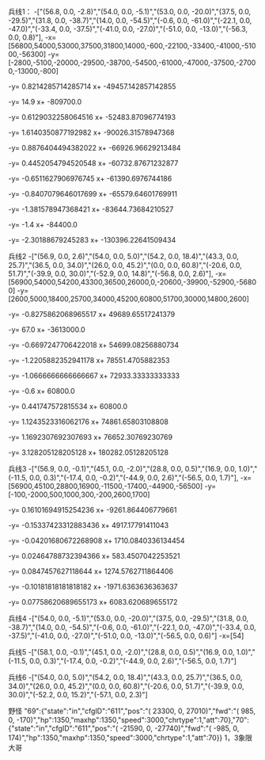 兵线1：
-["(56.8, 0.0, -2.8)","(54.0, 0.0, -5.1)","(53.0, 0.0, -20.0)","(37.5, 0.0, -29.5)","(31.8, 0.0, -38.7)","(14.0, 0.0, -54.5)","(-0.6, 0.0, -61.0)","(-22.1, 0.0, -47.0)","(-33.4, 0.0, -37.5)","(-41.0, 0.0, -27.0)","(-51.0, 0.0, -13.0)","(-56.3, 0.0, 0.8)"],
-x=[56800,54000,53000,37500,31800,14000,-600,-22100,-33400,-41000,-51000,-56300]
-y=[-2800,-5100,-20000,-29500,-38700,-54500,-61000,-47000,-37500,-27000,-13000,-800]

-y= 0.8214285714285714 x+ -49457.142857142855 

-y= 14.9 x+ -809700.0 

-y= 0.6129032258064516 x+ -52483.87096774193 

-y= 1.6140350877192982 x+ -90026.31578947368 

-y= 0.8876404494382022 x+ -66926.96629213484 

-y= 0.4452054794520548 x+ -60732.87671232877 

-y= -0.6511627906976745 x+ -61390.6976744186 

-y= -0.8407079646017699 x+ -65579.64601769911 

-y= -1.381578947368421 x+ -83644.73684210527 

-y= -1.4 x+ -84400.0 

-y= -2.30188679245283 x+ -130396.22641509434 

兵线2
-["(56.9, 0.0, 2.6)","(54.0, 0.0, 5.0)","(54.2, 0.0, 18.4)","(43.3, 0.0, 25.7)","(36.5, 0.0, 34.0)","(26.0, 0.0, 45.2)","(0.0, 0.0, 60.8)","(-20.6, 0.0, 51.7)","(-39.9, 0.0, 30.0)","(-52.9, 0.0, 14.8)","(-56.8, 0.0, 2.6)"],
-x=[56900,54000,54200,43300,36500,26000,0,-20600,-39900,-52900,-56800]
-y=[2600,5000,18400,25700,34000,45200,60800,51700,30000,14800,2600]

-y= -0.8275862068965517 x+ 49689.65517241379 

-y= 67.0 x+ -3613000.0 

-y= -0.6697247706422018 x+ 54699.08256880734 

-y= -1.2205882352941178 x+ 78551.4705882353 

-y= -1.0666666666666667 x+ 72933.33333333333 

-y= -0.6 x+ 60800.0 

-y= 0.441747572815534 x+ 60800.0 

-y= 1.1243523316062176 x+ 74861.65803108808 

-y= 1.1692307692307693 x+ 76652.30769230769 

-y= 3.128205128205128 x+ 180282.05128205128 


兵线3
-["(56.9, 0.0, -0.1)","(45.1, 0.0, -2.0)","(28.8, 0.0, 0.5)","(16.9, 0.0, 1.0)","(-11.5, 0.0, 0.3)","(-17.4, 0.0, -0.2)","(-44.9, 0.0, 2.6)","(-56.5, 0.0, 1.7)"],
-x=[56900,45100,28800,16900,-11500,-17400,-44900,-56500]
-y=[-100,-2000,500,1000,300,-200,2600,1700]

-y= 0.16101694915254236 x+ -9261.864406779661 

-y= -0.15337423312883436 x+ 4917.17791411043 

-y= -0.04201680672268908 x+ 1710.0840336134454 

-y= 0.02464788732394366 x+ 583.4507042253521 

-y= 0.0847457627118644 x+ 1274.5762711864406 

-y= -0.10181818181818182 x+ -1971.6363636363637 

-y= 0.07758620689655173 x+ 6083.620689655172 

兵线4
-["(54.0, 0.0, -5.1)","(53.0, 0.0, -20.0)","(37.5, 0.0, -29.5)","(31.8, 0.0, -38.7)","(14.0, 0.0, -54.5)","(-0.6, 0.0, -61.0)","(-22.1, 0.0, -47.0)","(-33.4, 0.0, -37.5)","(-41.0, 0.0, -27.0)","(-51.0, 0.0, -13.0)","(-56.5, 0.0, 0.6)"]
-x=[54]

兵线5
-["(58.1, 0.0, -0.1)","(45.1, 0.0, -2.0)","(28.8, 0.0, 0.5)","(16.9, 0.0, 1.0)","(-11.5, 0.0, 0.3)","(-17.4, 0.0, -0.2)","(-44.9, 0.0, 2.6)","(-56.5, 0.0, 1.7)"]


兵线6
-["(54.0, 0.0, 5.0)","(54.2, 0.0, 18.4)","(43.3, 0.0, 25.7)","(36.5, 0.0, 34.0)","(26.0, 0.0, 45.2)","(0.0, 0.0, 60.8)","(-20.6, 0.0, 51.7)","(-39.9, 0.0, 30.0)","(-52.2, 0.0, 15.2)","(-57.1, 0.0, 2.3)"]


野怪
"69":{"state":"in","cfgID":"611","pos":"( 23300, 0, 27010)","fwd":"( 985, 0, -170)","hp":1350,"maxhp":1350,"speed":3000,"chrtype":1,"att":70},"70":{"state":"in","cfgID":"611","pos":"( -21590, 0, -27740)","fwd":"( -985, 0, 174)","hp":1350,"maxhp":1350,"speed":3000,"chrtype":1,"att":70}}
1，3象限大哥



